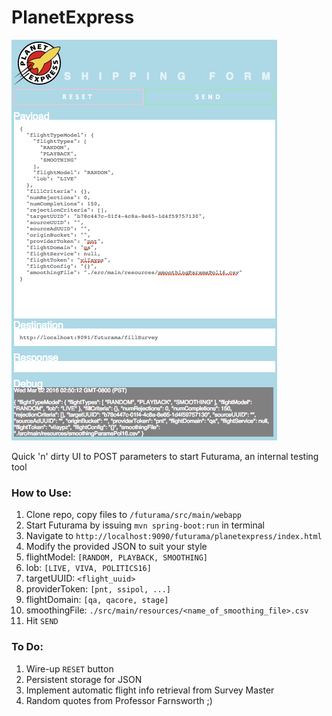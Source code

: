 # PlanetExpress
![alt text](https://raw.githubusercontent.com/dandydanny/planetexpress/master/planetexpress_readme_screenshot.png "PlanetExpress Screenshot")

Quick 'n' dirty UI to POST parameters to start Futurama, an internal testing tool

### How to Use:
1. Clone repo, copy files to ```/futurama/src/main/webapp```
1. Start Futurama by issuing ```mvn spring-boot:run``` in terminal
1. Navigate to ```http://localhost:9090/futurama/planetexpress/index.html```
1. Modify the provided JSON to suit your style
 1. flightModel: ```[RANDOM, PLAYBACK, SMOOTHING]```
 1. lob: ```[LIVE, VIVA, POLITICS16]```
 1. targetUUID: ```<flight_uuid>```
 1. providerToken: ```[pnt, ssipol, ...]```
 1. flightDomain: ```[qa, qacore, stage]```
 1. smoothingFile: ```./src/main/resources/<name_of_smoothing_file>.csv```
1. Hit ```SEND```

### To Do:
1. Wire-up ```RESET``` button
1. Persistent storage for JSON
1. Implement automatic flight info retrieval from Survey Master
1. Random quotes from Professor Farnsworth ;)
